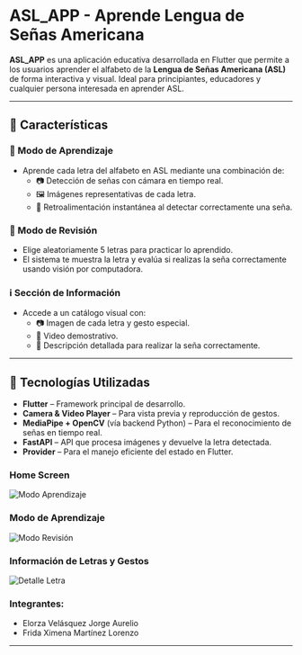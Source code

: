 # ASL_APP - Aprende Lengua de Señas Americana

**ASL_APP** es una aplicación educativa desarrollada en Flutter que permite a los usuarios aprender el alfabeto de la **Lengua de Señas Americana (ASL)** de forma interactiva y visual. Ideal para principiantes, educadores y cualquier persona interesada en aprender ASL.

---

## 📱 Características

### 🧠 Modo de Aprendizaje
- Aprende cada letra del alfabeto en ASL mediante una combinación de:
  - 📷 Detección de señas con cámara en tiempo real.
  - 🖼 Imágenes representativas de cada letra.
  - 🔄 Retroalimentación instantánea al detectar correctamente una seña.

### 📝 Modo de Revisión
- Elige aleatoriamente 5 letras para practicar lo aprendido.
- El sistema te muestra la letra y evalúa si realizas la seña correctamente usando visión por computadora.

### ℹ️ Sección de Información
- Accede a un catálogo visual con:
  - 📷 Imagen de cada letra y gesto especial.
  - 🎥 Video demostrativo.
  - 📝 Descripción detallada para realizar la seña correctamente.

---

## 🔧 Tecnologías Utilizadas

- **Flutter** – Framework principal de desarrollo.
- **Camera & Video Player** – Para vista previa y reproducción de gestos.
- **MediaPipe + OpenCV** (vía backend Python) – Para el reconocimiento de señas en tiempo real.
- **FastAPI** – API que procesa imágenes y devuelve la letra detectada.
- **Provider** – Para el manejo eficiente del estado en Flutter.

### Home Screen
![Modo Aprendizaje](assetsREADME/images/HomeScreen.jpeg)

### Modo de Aprendizaje
![Modo Revisión](assetsREADME/images/LearnScreen.jpeg)

### Información de Letras y Gestos
![Detalle Letra](assetsREADME/images/InformationScreen.jpeg)


### Integrantes:
- Elorza Velásquez Jorge Aurelio
- Frida Ximena Martínez Lorenzo



---
